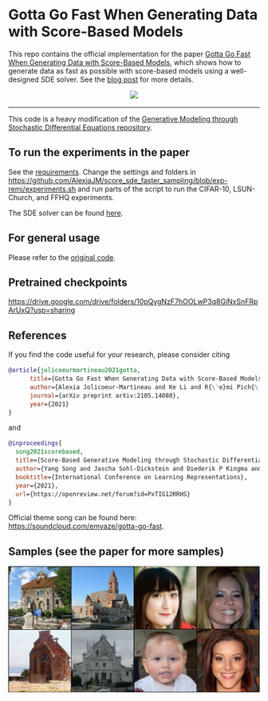 # Gotta Go Fast When Generating Data with Score-Based Models

This repo contains the official implementation for the paper [Gotta Go Fast When Generating Data with Score-Based Models](https://arxiv.org/abs/2105.14080), which shows how to generate data as fast as possible with score-based models using a well-designed SDE solver. See the [blog post](https://ajolicoeur.wordpress.com/gotta-go-fast-%f0%9f%8f%83%f0%9f%8f%bb%f0%9f%92%a8%f0%9f%92%a8-when-generating-data-with-score-based-models/) for more details.

<p align="center">
  <img src="https://i.kym-cdn.com/photos/images/newsfeed/000/615/826/8ba.gif">
</p>

--------------------

This code is a heavy modification of the [Generative Modeling through Stochastic Differential Equations repository](https://github.com/yang-song/score_sde).

## To run the experiments in the paper

See the [requirements](https://github.com/AlexiaJM/score_sde_fast_sampling/requirements.txt). Change the settings and folders in https://github.com/AlexiaJM/score_sde_faster_sampling/blob/exp-remi/experiments.sh and run parts of the script to run the CIFAR-10, LSUN-Church, and FFHQ experiments.

The SDE solver can be found [here](https://github.com/AlexiaJM/score_sde_fast_sampling/sampling.py#L171).

## For general usage 

Please refer to the [original code](https://github.com/yang-song/score_sde).

## Pretrained checkpoints

https://drive.google.com/drive/folders/10pQygNzF7hOOLwP3q8GiNxSnFRpArUxQ?usp=sharing

## References
If you find the code useful for your research, please consider citing
```bib
@article{jolicoeurmartineau2021gotta,
      title={Gotta Go Fast When Generating Data with Score-Based Models}, 
      author={Alexia Jolicoeur-Martineau and Ke Li and R{\'e}mi Pich{\'e}-Taillefer and Tal Kachman and Ioannis Mitliagkas},
      journal={arXiv preprint arXiv:2105.14080},
      year={2021}
}
```
and 
```bib
@inproceedings{
  song2021scorebased,
  title={Score-Based Generative Modeling through Stochastic Differential Equations},
  author={Yang Song and Jascha Sohl-Dickstein and Diederik P Kingma and Abhishek Kumar and Stefano Ermon and Ben Poole},
  booktitle={International Conference on Learning Representations},
  year={2021},
  url={https://openreview.net/forum?id=PxTIG12RRHS}
}
```

Official theme song can be found here: https://soundcloud.com/emyaze/gotta-go-fast.

## Samples (see the paper for more samples)

![](/images/both.png)
